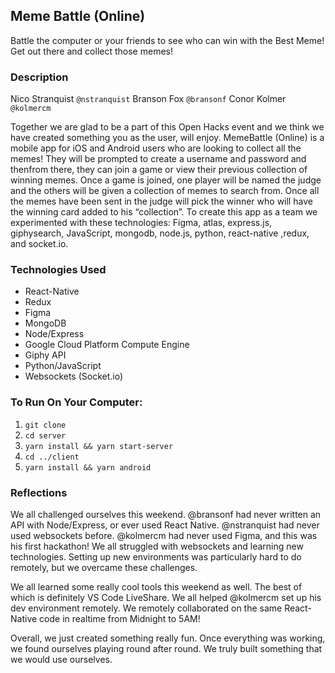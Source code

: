 ## Meme Battle (Online)

Battle the computer or your friends to see who can win with the Best Meme! Get out there and collect those memes!
  
### Description

Nico Stranquist `@nstranquist`
Branson Fox `@bransonf`
Conor Kolmer `@kolmercm`

Together we are glad to be a part of this Open Hacks event and we think we have created something you as the user, will enjoy. MemeBattle (Online) is a mobile app for iOS and Android users who are looking to collect all the memes! They will be prompted to create a username and password and thenfrom there, they can join a game or view their previous collection of winning memes. Once a game is joined, one player will be named the judge and the others will be given a collection of memes to search from. Once all the memes have been sent in the judge will pick the winner who will have the winning card added to his “collection”. To create this app as a team we experimented with these technologies: Figma, atlas, express.js, giphysearch, JavaScript, mongodb, node.js, python, react-native ,redux, and socket.io.

### Technologies Used

- React-Native
- Redux
- Figma
- MongoDB
- Node/Express
- Google Cloud Platform Compute Engine
- Giphy API
- Python/JavaScript
- Websockets (Socket.io)

### To Run On Your Computer:

1. `git clone`
2. `cd server`
3. `yarn install && yarn start-server`
4. `cd ../client`
5. `yarn install && yarn android`

### Reflections
We all challenged ourselves this weekend.
@bransonf had never written an API with Node/Express, or ever used React Native.
@nstranquist had never used websockets before.
@kolmercm had never used Figma, and this was his first hackathon!
We all struggled with websockets and learning new technologies. Setting up new environments was particularly hard to do remotely, but we overcame these challenges.

We all learned some really cool tools this weekend as well. The best of which is definitely VS Code LiveShare.
We all helped @kolmercm set up his dev environment remotely.
We remotely collaborated on the same React-Native code in realtime from Midnight to 5AM!

Overall, we just created something really fun. Once everything was working, we found ourselves playing round after round. We truly built something that we would use ourselves.
